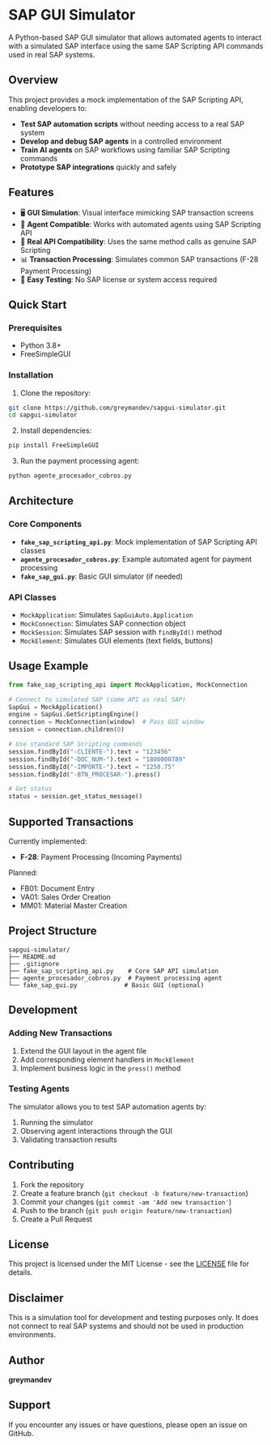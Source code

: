 # SAP GUI Simulator

A Python-based SAP GUI simulator that allows automated agents to interact with a simulated SAP interface using the same SAP Scripting API commands used in real SAP systems.

## Overview

This project provides a mock implementation of the SAP Scripting API, enabling developers to:

- **Test SAP automation scripts** without needing access to a real SAP system
- **Develop and debug SAP agents** in a controlled environment  
- **Train AI agents** on SAP workflows using familiar SAP Scripting commands
- **Prototype SAP integrations** quickly and safely

## Features

- 🖥️ **GUI Simulation**: Visual interface mimicking SAP transaction screens
- 🤖 **Agent Compatible**: Works with automated agents using SAP Scripting API
- 🔄 **Real API Compatibility**: Uses the same method calls as genuine SAP Scripting
- 📊 **Transaction Processing**: Simulates common SAP transactions (F-28 Payment Processing)
- 🎯 **Easy Testing**: No SAP license or system access required

## Quick Start

### Prerequisites

- Python 3.8+
- FreeSimpleGUI

### Installation

1. Clone the repository:
```bash
git clone https://github.com/greymandev/sapgui-simulator.git
cd sapgui-simulator
```

2. Install dependencies:
```bash
pip install FreeSimpleGUI
```

3. Run the payment processing agent:
```bash
python agente_procesador_cobros.py
```

## Architecture

### Core Components

- **`fake_sap_scripting_api.py`**: Mock implementation of SAP Scripting API classes
- **`agente_procesador_cobros.py`**: Example automated agent for payment processing
- **`fake_sap_gui.py`**: Basic GUI simulator (if needed)

### API Classes

- `MockApplication`: Simulates `SapGuiAuto.Application`
- `MockConnection`: Simulates SAP connection object
- `MockSession`: Simulates SAP session with `findById()` method
- `MockElement`: Simulates GUI elements (text fields, buttons)

## Usage Example

```python
from fake_sap_scripting_api import MockApplication, MockConnection

# Connect to simulated SAP (same API as real SAP)
SapGui = MockApplication()
engine = SapGui.GetScriptingEngine()
connection = MockConnection(window)  # Pass GUI window
session = connection.children(0)

# Use standard SAP Scripting commands
session.findById("-CLIENTE-").text = "123456"
session.findById("-DOC_NUM-").text = "1800000789"
session.findById("-IMPORTE-").text = "1250.75"
session.findById("-BTN_PROCESAR-").press()

# Get status
status = session.get_status_message()
```

## Supported Transactions

Currently implemented:
- **F-28**: Payment Processing (Incoming Payments)

Planned:
- FB01: Document Entry
- VA01: Sales Order Creation
- MM01: Material Master Creation

## Project Structure

```
sapgui-simulator/
├── README.md
├── .gitignore
├── fake_sap_scripting_api.py    # Core SAP API simulation
├── agente_procesador_cobros.py  # Payment processing agent
└── fake_sap_gui.py             # Basic GUI (optional)
```

## Development

### Adding New Transactions

1. Extend the GUI layout in the agent file
2. Add corresponding element handlers in `MockElement`
3. Implement business logic in the `press()` method

### Testing Agents

The simulator allows you to test SAP automation agents by:
1. Running the simulator
2. Observing agent interactions through the GUI
3. Validating transaction results

## Contributing

1. Fork the repository
2. Create a feature branch (`git checkout -b feature/new-transaction`)
3. Commit your changes (`git commit -am 'Add new transaction'`)
4. Push to the branch (`git push origin feature/new-transaction`)
5. Create a Pull Request

## License

This project is licensed under the MIT License - see the [LICENSE](LICENSE) file for details.

## Disclaimer

This is a simulation tool for development and testing purposes only. It does not connect to real SAP systems and should not be used in production environments.

## Author

**greymandev**

## Support

If you encounter any issues or have questions, please open an issue on GitHub.
